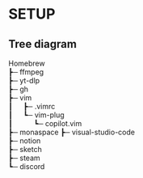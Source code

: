 # SETUP

## Tree diagram

Homebrew<br>
 ┣─ ffmpeg<br>
 ┣─ yt-dlp<br>
 ┣─ gh<br>
 ┣─ vim<br>
 ┃&ensp;&ensp;&ensp;┣─ .vimrc<br>
 ┃&ensp;&ensp;&ensp;┗─ vim-plug<br>
 ┃&ensp;&ensp;&ensp;&ensp;&ensp;&ensp;┗─ copilot.vim<br>
 ┣─ monaspace
 ┣─ visual-studio-code<br>
 ┣─ notion<br>
 ┣─ sketch<br>
 ┣─ steam<br>
 ┗─ discord<br>
